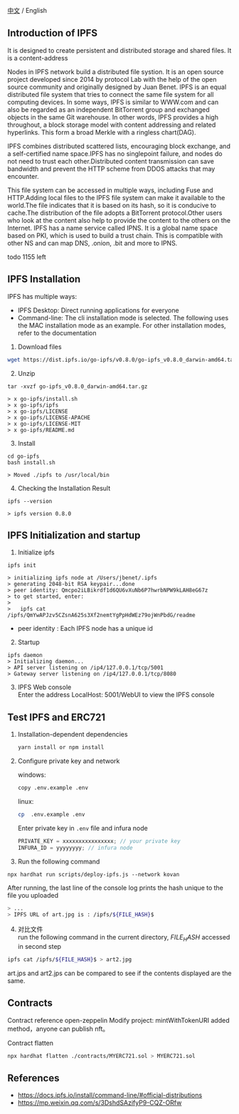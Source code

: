 [中文](./README-CN.md) / English

## Introduction of IPFS

It is designed to create persistent and distributed storage and shared files. It is a content-address

Nodes in IPFS network build a distributed file systion. It is an open source project developed since 2014 by protocol Lab with the help of the open source community and originally designed by Juan Benet.
IPFS is an equal distributed file system that tries to connect the same file system for all computing devices. In some ways, IPFS is similar to WWW.com and can also be regarded as an independent BitTorrent group and exchanged objects in the same Git warehouse. In other words, IPFS provides a high throughout, a block storage model with content addressing and related hyperlinks. This form a broad Merkle with a ringless chart(DAG).

IPFS combines distributed scattered lists, encouraging block exchange, and a self-certified name space.IPFS has no singlepoint failure, and nodes do not need to trust each other.Distributed content transmission can save bandwidth and prevent the HTTP scheme from DDOS attacks that may encounter.

This file system can be accessed in multiple ways, including Fuse and HTTP.Adding local files to the IPFS file system can make it available to the world.The file indicates that it is based on its hash, so it is conducive to cache.The distribution of the file adopts a BitTorrent protocol.Other users who look at the content also help to provide the content to the others on the Internet.
IPFS has a name service called IPNS. It is a global name space based on PKI, which is used to build a trust chain. This is compatible with other NS and can map DNS, .onion, .bit and more to IPNS.

todo 1155 left

## IPFS Installation

IPFS has multiple ways:

- IPFS Desktop: Direct running applications for everyone
- Command-line: The cli installation mode is selected. The following uses the MAC installation mode as an example. For other installation modes, refer to the documentation

1. Download files

```bash
wget https://dist.ipfs.io/go-ipfs/v0.8.0/go-ipfs_v0.8.0_darwin-amd64.tar.gz
```

2. Unzip

```angular2html
tar -xvzf go-ipfs_v0.8.0_darwin-amd64.tar.gz

> x go-ipfs/install.sh
> x go-ipfs/ipfs
> x go-ipfs/LICENSE
> x go-ipfs/LICENSE-APACHE
> x go-ipfs/LICENSE-MIT
> x go-ipfs/README.md
```

3. Install

```angular2html
cd go-ipfs
bash install.sh

> Moved ./ipfs to /usr/local/bin
```

4. Checking the Installation Result

```angular2html
ipfs --version

> ipfs version 0.8.0
```

## IPFS Initialization and startup

1. Initialize ipfs

```angular2html
ipfs init

> initializing ipfs node at /Users/jbenet/.ipfs
> generating 2048-bit RSA keypair...done
> peer identity: Qmcpo2iLBikrdf1d6QU6vXuNb6P7hwrbNPW9kLAH8eG67z
> to get started, enter:
>
>   ipfs cat /ipfs/QmYwAPJzv5CZsnA625s3Xf2nemtYgPpHdWEz79ojWnPbdG/readme
```

- peer identity : Each IPFS node has a unique id

2. Startup

```angular2html
ipfs daemon
> Initializing daemon...
> API server listening on /ip4/127.0.0.1/tcp/5001
> Gateway server listening on /ip4/127.0.0.1/tcp/8080
```

3. IPFS Web console  
   Enter the address LocalHost: 5001/WebUI to view the IPFS console

## Test IPFS and ERC721

1. Installation-dependent dependencies

   ```bash
   yarn install or npm install
   ```

2. Configure private key and network

   windows:

   ```bash
   copy .env.example .env
   ```

   linux:

   ```bash
   cp  .env.example .env
   ```

   Enter private key in `.env` file and infura node

   ```js
   PRIVATE_KEY = xxxxxxxxxxxxxxxx; // your private key
   INFURA_ID = yyyyyyyy; // infura node
   ```

3. Run the following command

```angular2html
npx hardhat run scripts/deploy-ipfs.js --network kovan
```

After running, the last line of the console log prints the hash unique to the file you uploaded

```bash
> ...
> IPFS URL of art.jpg is : /ipfs/${FILE_HASH}$
```

4. 对比文件  
   run the following command in the current directory, _${FILE_HASH}$_ accessed in second step

```bash
ipfs cat /ipfs/${FILE_HASH}$ > art2.jpg
```

art.jps and art2.jps can be compared to see if the contents displayed are the same.

## Contracts

Contract reference open-zeppelin
Modify project: mintWithTokenURI added method，anyone can publish nft。

Contract flatten

```bash
npx hardhat flatten ./contracts/MYERC721.sol > MYERC721.sol
```

## References

- https://docs.ipfs.io/install/command-line/#official-distributions
- https://mp.weixin.qq.com/s/3DshdSAzifyP9-CQZ-ORfw
